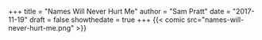 +++
title = "Names Will Never Hurt Me"
author = "Sam Pratt"
date = "2017-11-19"
draft = false
showthedate = true
+++
{{< comic src="names-will-never-hurt-me.png" >}}